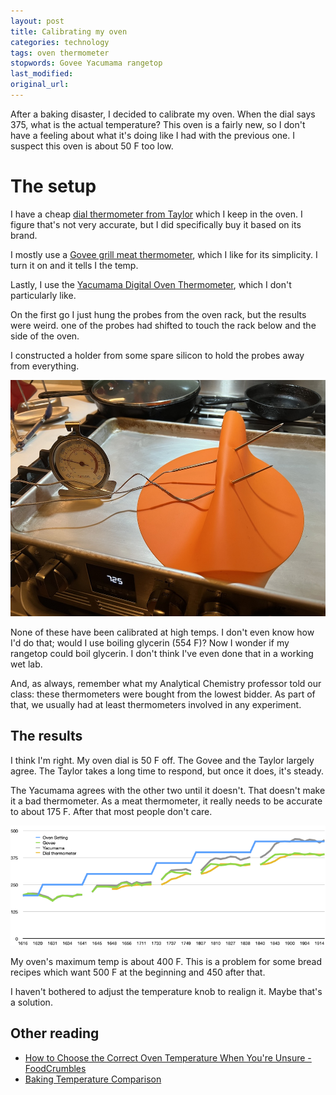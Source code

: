 ```yaml
---
layout: post
title: Calibrating my oven
categories: technology
tags: oven thermometer
stopwords: Govee Yacumama rangetop
last_modified:
original_url:
---
```


After a baking disaster, I decided to calibrate my oven. When the dial says 375, what is the actual temperature? This oven is a fairly new, so I don't have a feeling about what it's doing like I had with the previous one. I suspect this oven is about 50 F too low.

<!--more-->

# The setup

I have a cheap [dial thermometer from Taylor](https://amzn.to/3R01Uyy) which I keep in the oven. I figure that's not very accurate, but I did specifically buy it based on its brand.

I mostly use a [Govee grill meat thermometer](https://amzn.to/3wlRKjK), which I like for its simplicity. I turn it on and it tells I the temp.

Lastly, I use the [Yacumama Digital Oven Thermometer](https://amzn.to/3ADa6PQ), which I don't particularly like.

On the first go I just hung the probes from the oven rack, but the results were weird. one of the probes had shifted to touch the rack below and the side of the oven.

I constructed a holder from some spare silicon to hold the probes away from everything.

![](/images/oven/probes.jpg)

None of these have been calibrated at high temps. I don't even know how I'd do that; would I use boiling glycerin (554 F)? Now I wonder if my rangetop could boil glycerin. I don't think I've even done that in a working wet lab.

And, as always, remember what my Analytical Chemistry professor told our class: these thermometers were bought from the lowest bidder. As part of that, we usually had at least thermometers involved in any experiment.

## The results

I think I'm right. My oven dial is 50 F off. The Govee and the Taylor largely agree. The Taylor takes a long time to respond, but once it does, it's steady.

The Yacumama agrees with the other two until it doesn't. That doesn't make it a bad thermometer. As a meat thermometer, it really needs to be accurate to about 175 F. After that most people don't care.

![](/images/oven/temp-chart.png)

My oven's maximum temp is about 400 F. This is a problem for some bread recipes which want 500 F at the beginning and 450 after that.

I haven't bothered to adjust the temperature knob to realign it. Maybe that's a solution.

## Other reading

* [How to Choose the Correct Oven Temperature When You're Unsure - FoodCrumbles](https://foodcrumbles.com/choosing-the-best-baking-temperature/)
* [Baking Temperature Comparison](https://thecakeblog.com/2015/04/baking-temperature-comparison.html)

